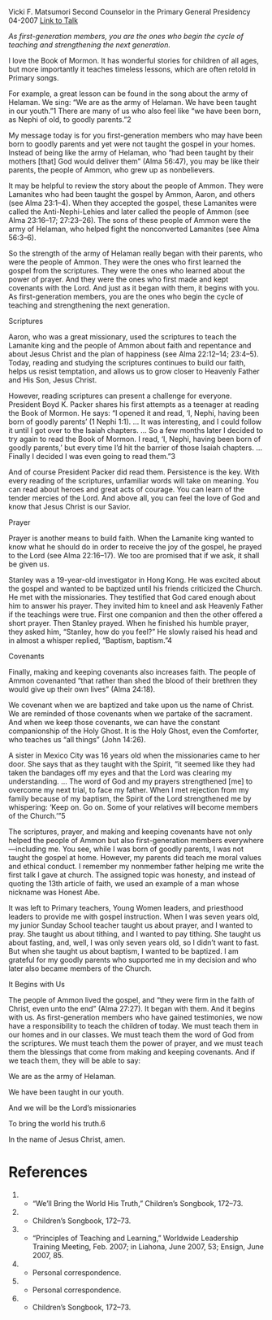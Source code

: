 Vicki F. Matsumori
Second Counselor in the Primary General Presidency
04-2007
[Link to Talk](https://www.churchofjesuschrist.org/study/general-conference/2007/04/a-lesson-from-the-book-of-mormon?lang=eng)

_As first-generation members, you are the ones who begin the cycle of teaching and strengthening the next generation._

I love the Book of Mormon. It has wonderful stories for children of all ages, but more importantly it teaches timeless lessons, which are often retold in Primary songs.

For example, a great lesson can be found in the song about the army of Helaman. We sing: “We are as the army of Helaman. We have been taught in our youth.”1 There are many of us who also feel like “we have been born, as Nephi of old, to goodly parents.”2

My message today is for you first-generation members who may have been born to goodly parents and yet were not taught the gospel in your homes. Instead of being like the army of Helaman, who “had been taught by their mothers [that] God would deliver them” (Alma 56:47), you may be like their parents, the people of Ammon, who grew up as nonbelievers.

It may be helpful to review the story about the people of Ammon. They were Lamanites who had been taught the gospel by Ammon, Aaron, and others (see Alma 23:1–4). When they accepted the gospel, these Lamanites were called the Anti-Nephi-Lehies and later called the people of Ammon (see Alma 23:16–17; 27:23–26). The sons of these people of Ammon were the army of Helaman, who helped fight the nonconverted Lamanites (see Alma 56:3–6).

So the strength of the army of Helaman really began with their parents, who were the people of Ammon. They were the ones who first learned the gospel from the scriptures. They were the ones who learned about the power of prayer. And they were the ones who first made and kept covenants with the Lord. And just as it began with them, it begins with you. As first-generation members, you are the ones who begin the cycle of teaching and strengthening the next generation.





Scriptures



Aaron, who was a great missionary, used the scriptures to teach the Lamanite king and the people of Ammon about faith and repentance and about Jesus Christ and the plan of happiness (see Alma 22:12–14; 23:4–5). Today, reading and studying the scriptures continues to build our faith, helps us resist temptation, and allows us to grow closer to Heavenly Father and His Son, Jesus Christ.

However, reading scriptures can present a challenge for everyone. President Boyd K. Packer shares his first attempts as a teenager at reading the Book of Mormon. He says: “I opened it and read, ‘I, Nephi, having been born of goodly parents’ (1 Nephi 1:1). … It was interesting, and I could follow it until I got over to the Isaiah chapters. … So a few months later I decided to try again to read the Book of Mormon. I read, ‘I, Nephi, having been born of goodly parents,’ but every time I’d hit the barrier of those Isaiah chapters. … Finally I decided I was even going to read them.”3

And of course President Packer did read them. Persistence is the key. With every reading of the scriptures, unfamiliar words will take on meaning. You can read about heroes and great acts of courage. You can learn of the tender mercies of the Lord. And above all, you can feel the love of God and know that Jesus Christ is our Savior.







Prayer



Prayer is another means to build faith. When the Lamanite king wanted to know what he should do in order to receive the joy of the gospel, he prayed to the Lord (see Alma 22:16–17). We too are promised that if we ask, it shall be given us.

Stanley was a 19-year-old investigator in Hong Kong. He was excited about the gospel and wanted to be baptized until his friends criticized the Church. He met with the missionaries. They testified that God cared enough about him to answer his prayer. They invited him to kneel and ask Heavenly Father if the teachings were true. First one companion and then the other offered a short prayer. Then Stanley prayed. When he finished his humble prayer, they asked him, “Stanley, how do you feel?” He slowly raised his head and in almost a whisper replied, “Baptism, baptism.”4







Covenants



Finally, making and keeping covenants also increases faith. The people of Ammon covenanted “that rather than shed the blood of their brethren they would give up their own lives” (Alma 24:18).

We covenant when we are baptized and take upon us the name of Christ. We are reminded of those covenants when we partake of the sacrament. And when we keep those covenants, we can have the constant companionship of the Holy Ghost. It is the Holy Ghost, even the Comforter, who teaches us “all things” (John 14:26).

A sister in Mexico City was 16 years old when the missionaries came to her door. She says that as they taught with the Spirit, “it seemed like they had taken the bandages off my eyes and that the Lord was clearing my understanding. … The word of God and my prayers strengthened [me] to overcome my next trial, to face my father. When I met rejection from my family because of my baptism, the Spirit of the Lord strengthened me by whispering: ‘Keep on. Go on. Some of your relatives will become members of the Church.’”5

The scriptures, prayer, and making and keeping covenants have not only helped the people of Ammon but also first-generation members everywhere—including me. You see, while I was born of goodly parents, I was not taught the gospel at home. However, my parents did teach me moral values and ethical conduct. I remember my nonmember father helping me write the first talk I gave at church. The assigned topic was honesty, and instead of quoting the 13th article of faith, we used an example of a man whose nickname was Honest Abe.

It was left to Primary teachers, Young Women leaders, and priesthood leaders to provide me with gospel instruction. When I was seven years old, my junior Sunday School teacher taught us about prayer, and I wanted to pray. She taught us about tithing, and I wanted to pay tithing. She taught us about fasting, and, well, I was only seven years old, so I didn’t want to fast. But when she taught us about baptism, I wanted to be baptized. I am grateful for my goodly parents who supported me in my decision and who later also became members of the Church.







It Begins with Us



The people of Ammon lived the gospel, and “they were firm in the faith of Christ, even unto the end” (Alma 27:27). It began with them. And it begins with us. As first-generation members who have gained testimonies, we now have a responsibility to teach the children of today. We must teach them in our homes and in our classes. We must teach them the word of God from the scriptures. We must teach them the power of prayer, and we must teach them the blessings that come from making and keeping covenants. And if we teach them, they will be able to say:





We are as the army of Helaman.

We have been taught in our youth.

And we will be the Lord’s missionaries

To bring the world his truth.6





In the name of Jesus Christ, amen.

# References
1. - “We’ll Bring the World His Truth,” Children’s Songbook, 172–73.
2. - Children’s Songbook, 172–73.
3. - “Principles of Teaching and Learning,” Worldwide Leadership Training Meeting, Feb. 2007; in Liahona, June 2007, 53; Ensign, June 2007, 85.
4. - Personal correspondence.
5. - Personal correspondence.
6. - Children’s Songbook, 172–73.